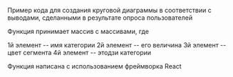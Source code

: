 Пример кода для создания круговой диаграммы в соответствии с выводами, сделанными в результате опроса пользователей

Функция принимает массив с массивами, где

1й элемент -- имя категории
2й элемент -- его величина
3й элемент -- цвет сегмента
4й элемент -- этодзи категории

Функция написана с использованием фреймворка React
